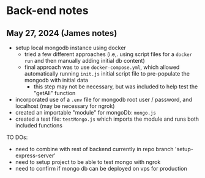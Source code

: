 # Back-end notes

## May 27, 2024 (James notes)
- setup local mongodb instance using docker
  - tried a few different approaches (i.e,. using script files for a `docker run` and then manually adding initial db content)
  - final approach was to use `docker-compose.yml`, which allowed automatically running `init.js` initial script file to pre-populate the mongodb with initial data
    - this step may not be necessary, but was included to help test the "getAll" function
- incorporated use of a `.env` file for mongodb root user / password, and localhost (may be necessary for ngrok)
- created an importable "module" for mongoDb: `mongo.js`
- created a test file: `testMongo.js` which imports the module and runs both included functions

TO DOs:
- need to combine with rest of backend currently in repo branch 'setup-express-server'
- need to setup project to be able to test mongo with ngrok
- need to confirm if mongo db can be deployed on vps for production


